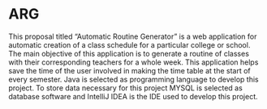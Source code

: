 # ARG
This proposal titled “Automatic Routine Generator” is a web application for automatic creation of a class schedule for a particular college or school. 
The main objective of this application is to generate a routine of classes with their corresponding teachers for a whole week. 
This application helps save the time of the user involved in making the time table at the start of every semester.
Java is selected as programming language to develop this project. 
To store data necessary for this project MYSQL is selected as database software and IntelliJ IDEA is the IDE used to develop this project.

